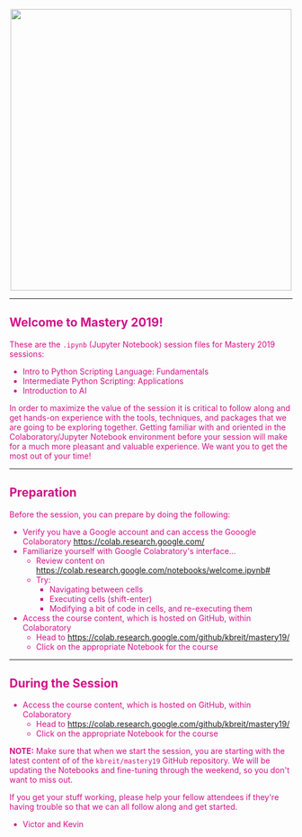<p align='center'>
   <img src='https://www.insight.com/content/dam/insight-web/logos/global-nav.svg' width='500'>
</p>

---

## <font color="#D21087">Welcome to Mastery 2019!

These are the `.ipynb` (Jupyter Notebook) session files for Mastery 2019 sessions:

* Intro to Python Scripting Language: Fundamentals
* Intermediate Python Scripting: Applications
* Introduction to AI

In order to maximize the value of the session it is critical to follow along and get hands-on experience with the tools, techniques, and packages that we are going to be exploring together. Getting familiar with and oriented in the Colaboratory/Jupyter Notebook environment before your session will make for a much more pleasant and valuable experience. We want you to get the most out of your time!

---

## <font color="#D21087">Preparation

Before the session, you can prepare by doing the following:

* Verify you have a Google account and can access the Gooogle Colaboratory https://colab.research.google.com/
* Familiarize yourself with Google Colabratory's interface...
    * Review content on https://colab.research.google.com/notebooks/welcome.ipynb#
    * Try:
        * Navigating between cells
        * Executing cells (shift-enter)
        * Modifying a bit of code in cells, and re-executing them
* Access the course content, which is hosted on GitHub, within Colaboratory
    * Head to https://colab.research.google.com/github/kbreit/mastery19/
    * Click on the appropriate Notebook for the course

---

## <font color="#D21087">During the Session

* Access the course content, which is hosted on GitHub, within Colaboratory
    * Head to https://colab.research.google.com/github/kbreit/mastery19/
    * Click on the appropriate Notebook for the course

**NOTE:** Make sure that when we start the session, you are starting with the latest content of of the `kbreit/mastery19` GitHub repository. We will be updating the Notebooks and fine-tuning through the weekend, so you don't want to miss out.

If you get your stuff working, please help your fellow attendees if they're having trouble so that we can all follow along and get started.

- Victor and Kevin
